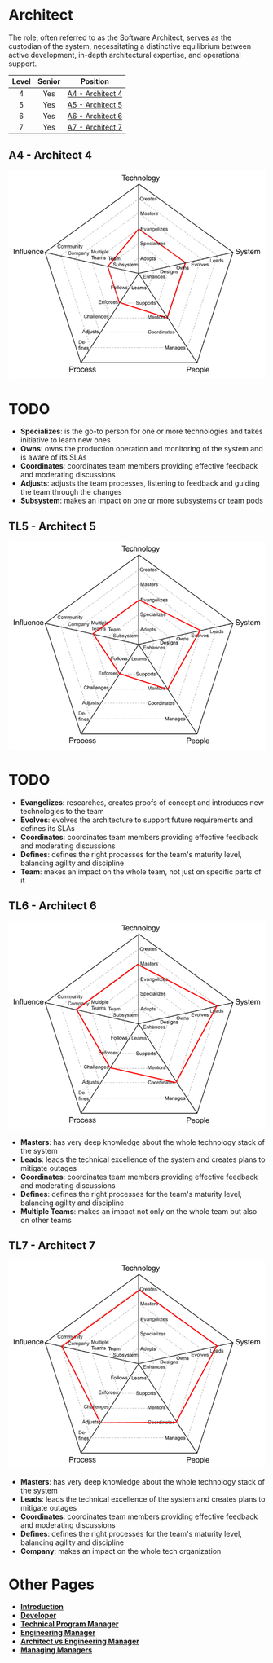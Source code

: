 # Architect

The role, often referred to as the Software Architect, serves as the custodian of the system, necessitating a distinctive equilibrium between active development, in-depth architectural expertise, and operational support.

| Level | Senior | Position |
| :---: | :---: | :---: |
| 4 | Yes | [A4 - Architect 4](#a4---architect-4) |
| 5 | Yes | [A5 - Architect 5](#a5---architect-5) |
| 6 | Yes | [A6 - Architect 6](#a6---architect-6) |
| 7 | Yes | [A7 - Architect 7](#a7---architect-7) |

## A4 - Architect 4

<picture>
  <source media="(prefers-color-scheme: dark)" srcset="/charts/architect-4-dark.png">
  <source media="(prefers-color-scheme: light)" srcset="/charts/architect-4.png">
  <img alt="Architect 4" src="/charts/architect-4.png">
</picture>

# TODO

* **Specializes**: is the go-to person for one or more technologies and takes initiative to learn new ones
* **Owns**: owns the production operation and monitoring of the system and is aware of its SLAs
* **Coordinates**: coordinates team members providing effective feedback and moderating discussions
* **Adjusts**: adjusts the team processes, listening to feedback and guiding the team through the changes
* **Subsystem**: makes an impact on one or more subsystems or team pods

## TL5 - Architect 5

<picture>
  <source media="(prefers-color-scheme: dark)" srcset="/charts/architect-5-dark.png">
  <source media="(prefers-color-scheme: light)" srcset="/charts/architect-5.png">
  <img alt="Architect 5" src="/charts/architect-5.png">
</picture>

# TODO

* **Evangelizes**: researches, creates proofs of concept and introduces new technologies to the team
* **Evolves**: evolves the architecture to support future requirements and defines its SLAs
* **Coordinates**: coordinates team members providing effective feedback and moderating discussions
* **Defines**: defines the right processes for the team's maturity level, balancing agility and discipline
* **Team**: makes an impact on the whole team, not just on specific parts of it

## TL6 - Architect 6

<picture>
  <source media="(prefers-color-scheme: dark)" srcset="/charts/architect-6-dark.png">
  <source media="(prefers-color-scheme: light)" srcset="/charts/architect-6.png">
  <img alt="Architect 6" src="/charts/architect-6.png">
</picture>

* **Masters**: has very deep knowledge about the whole technology stack of the system
* **Leads**: leads the technical excellence of the system and creates plans to mitigate outages
* **Coordinates**: coordinates team members providing effective feedback and moderating discussions
* **Defines**: defines the right processes for the team's maturity level, balancing agility and discipline
* **Multiple Teams**: makes an impact not only on the whole team but also on other teams

## TL7 - Architect 7

<picture>
  <source media="(prefers-color-scheme: dark)" srcset="/charts/architect-7-dark.png">
  <source media="(prefers-color-scheme: light)" srcset="/charts/architect-7.png">
  <img alt="Architect 7" src="/charts/architect-7.png">
</picture>

* **Masters**: has very deep knowledge about the whole technology stack of the system
* **Leads**: leads the technical excellence of the system and creates plans to mitigate outages
* **Coordinates**: coordinates team members providing effective feedback and moderating discussions
* **Defines**: defines the right processes for the team's maturity level, balancing agility and discipline
* **Company**: makes an impact on the whole tech organization

# Other Pages

* [**Introduction**](README.md)
* [**Developer**](Developer.md)
* [**Technical Program Manager**](TechnicalProgramManager.md)
* [**Engineering Manager**](EngineeringManager.md)
* [**Architect vs Engineering Manager**](architect-EngineeringManager.md)
* [**Managing Managers**](Managing-Managers.md)
